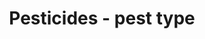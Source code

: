 ---
title: 'Pesticides - pest type'
field: 'is.pesticide.pestType'
slug: 'fsc-resource-scope-pest-type'
description: 'The type of pest - select from control list'
comment: 'Pesticide alternatives - category of pest'
required: False
vocabulary: 'fsc-resource-scope-pest-type.txt'
policy: 'Controlled value. Multi select from control list.'
---
